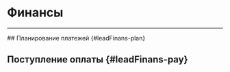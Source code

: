# Финансы
<hr>
## Планирование платежей {#leadFinans-plan}
 
## Поступление оплаты {#leadFinans-pay}


